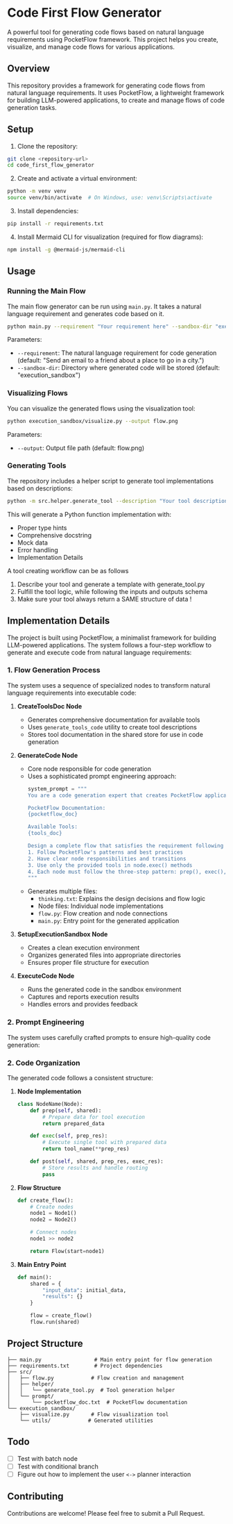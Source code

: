 # Code First Flow Generator

A powerful tool for generating code flows based on natural language requirements using PocketFlow framework. This project helps you create, visualize, and manage code flows for various applications.

## Overview

This repository provides a framework for generating code flows from natural language requirements. It uses PocketFlow, a lightweight framework for building LLM-powered applications, to create and manage flows of code generation tasks.

## Setup

1. Clone the repository:

```bash
git clone <repository-url>
cd code_first_flow_generator
```

2. Create and activate a virtual environment:

```bash
python -m venv venv
source venv/bin/activate  # On Windows, use: venv\Scripts\activate
```

3. Install dependencies:

```bash
pip install -r requirements.txt
```

4. Install Mermaid CLI for visualization (required for flow diagrams):

```bash
npm install -g @mermaid-js/mermaid-cli
```

## Usage

### Running the Main Flow

The main flow generator can be run using `main.py`. It takes a natural language requirement and generates code based on it.

```bash
python main.py --requirement "Your requirement here" --sandbox-dir "execution_sandbox"
```

Parameters:

- `--requirement`: The natural language requirement for code generation (default: "Send an email to a friend about a place to go in a city.")
- `--sandbox-dir`: Directory where generated code will be stored (default: "execution_sandbox")

### Visualizing Flows

You can visualize the generated flows using the visualization tool:

```bash
python execution_sandbox/visualize.py --output flow.png
```

Parameters:

- `--output`: Output file path (default: flow.png)

### Generating Tools

The repository includes a helper script to generate tool implementations based on descriptions:

```bash
python -m src.helper.generate_tool --description "Your tool description here"
```

This will generate a Python function implementation with:

- Proper type hints
- Comprehensive docstring
- Mock data
- Error handling
- Implementation Details

A tool creating workflow can be as follows

1. Describe your tool and generate a template with generate_tool.py
2. Fulfill the tool logic, while following the inputs and outputs schema
3. Make sure your tool always return a SAME structure of data !

## Implementation Details

The project is built using PocketFlow, a minimalist framework for building LLM-powered applications. The system follows a four-step workflow to generate and execute code from natural language requirements:

### 1. Flow Generation Process

The system uses a sequence of specialized nodes to transform natural language requirements into executable code:

1. **CreateToolsDoc Node**

   - Generates comprehensive documentation for available tools
   - Uses `generate_tools_code` utility to create tool descriptions
   - Stores tool documentation in the shared store for use in code generation
2. **GenerateCode Node**

   - Core node responsible for code generation
   - Uses a sophisticated prompt engineering approach:
     ```python
     system_prompt = """
     You are a code generation expert that creates PocketFlow applications...

     PocketFlow Documentation:
     {pocketflow_doc}

     Available Tools:
     {tools_doc}

     Design a complete flow that satisfies the requirement following these rules:
     1. Follow PocketFlow's patterns and best practices
     2. Have clear node responsibilities and transitions
     3. Use only the provided tools in node.exec() methods
     4. Each node must follow the three-step pattern: prep(), exec(), post()
     """
     ```
   - Generates multiple files:
     - `thinking.txt`: Explains the design decisions and flow logic
     - Node files: Individual node implementations
     - `flow.py`: Flow creation and node connections
     - `main.py`: Entry point for the generated application
3. **SetupExecutionSandbox Node**

   - Creates a clean execution environment
   - Organizes generated files into appropriate directories
   - Ensures proper file structure for execution
4. **ExecuteCode Node**

   - Runs the generated code in the sandbox environment
   - Captures and reports execution results
   - Handles errors and provides feedback

### 2. Prompt Engineering

The system uses carefully crafted prompts to ensure high-quality code generation:

### 2. Code Organization

The generated code follows a consistent structure:

1. **Node Implementation**

   ```python
   class NodeName(Node):
       def prep(self, shared):
           # Prepare data for tool execution
           return prepared_data

       def exec(self, prep_res):
           # Execute single tool with prepared data
           return tool_name(**prep_res)

       def post(self, shared, prep_res, exec_res):
           # Store results and handle routing
           pass
   ```
2. **Flow Structure**

   ```python
   def create_flow():
       # Create nodes
       node1 = Node1()
       node2 = Node2()

       # Connect nodes
       node1 >> node2

       return Flow(start=node1)
   ```
3. **Main Entry Point**

   ```python
   def main():
       shared = {
           "input_data": initial_data,
           "results": {}
       }

       flow = create_flow()
       flow.run(shared)
   ```

## Project Structure

```
├── main.py                 # Main entry point for flow generation
├── requirements.txt        # Project dependencies
├── src/
│   ├── flow.py            # Flow creation and management
│   ├── helper/
│   │   └── generate_tool.py  # Tool generation helper
│   └── prompt/
│       └── pocketflow_doc.txt  # PocketFlow documentation
└── execution_sandbox/
    ├── visualize.py       # Flow visualization tool
    └── utils/            # Generated utilities
```

## Todo

* [ ] Test with batch node
* [ ] Test with conditional branch
* [ ] Figure out how to implement the user `<->` planner interaction

## Contributing

Contributions are welcome! Please feel free to submit a Pull Request.
